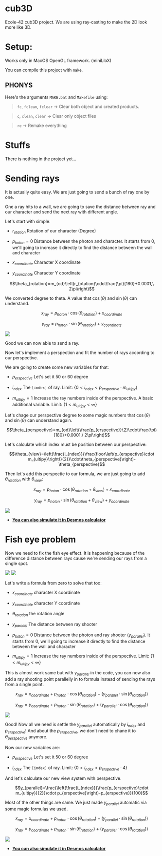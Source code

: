 # cub3D
Ecole-42 cub3D project. We are using ray-casting to make the 2D look more like 3D.

# Setup:

Works only in MacOS OpenGL framework. (miniLibX)

You can compile this project with `make`.

## PHONYS

Here's the arguments `MAKE.bat` and `Makefile` using:

> `fc`, `fclean`, `fclear` -> Clear both object and created products.

> `c`, `clean`, `clear` -> Clear only object files

> `re` -> Remake everything

# Stuffs

There is nothing in the project yet...

# Sending rays

It is actually quite easy. We are just going to send a bunch of ray one by one.

One a ray hits to a wall, we are going to save the distance between ray and our character and send the next ray with different angle.

Let's start with simple:

* $`r_{otation}`$ Rotation of our character (Degree)

* $`p_{hoton}=0`$ Distance between the photon and character. It starts from 0, we'll going to increase it directly to find the distance between the wall and character

* $`x_{coordinate}`$ Character X coordinate

* $`y_{coordinate}`$ Character Y coordinate

$$\theta_{rotation}=m_{od}\left(r_{otation}\cdot\frac{\pi}{180}+0.0001,\ 2\pi\right)$$

We converted degree to theta. A value that $`\cos\left(\theta\right)`$ and $`\sin\left(\theta\right)`$ can understand.

$$x_{ray}=p_{hoton}\cdot\cos\left(\theta_{rotation}\right)+x_{coordinate}$$

$$y_{ray}=p_{hoton}\cdot\sin\left(\theta_{rotation}\right)+y_{coordinate}$$

<img src="https://raw.githubusercontent.com/TeomanDeniz/TeomanDeniz/main/images/repo_projects/cub3D/4.gif">

Good we can now able to send a ray.

Now let's implement a perspection and fit the number of rays according to our perspective.

We are going to create some new variables for that:

* $`p_{erspective}`$ Let's set it 50 or 60 degree

* $`i_{ndex}`$ The `[index]` of ray. Limit: $`\left\{ 0 < i_{ndex} < p_{erspective}\cdot m_{ultipy} \right\}`$

* $`m_{ultipy}=1`$ Increase the ray numbers inside of the perspective. A basic additional variable. Limit: $`\left\{1 < m_{ultipy} < \infty\right\}`$

Let's chage our perspective degree to some magic numbers that $`\cos\left(\theta\right)`$ and $`\sin\left(\theta\right)`$ can understand again.

$$\theta_{perspective}=m_{od}\left(\frac{p_{erspective}}{2}\cdot\frac{\pi}{180}+0.0001,\ 2\pi\right)$$

Let's calculate which index must be position between our perspective:

$$\theta_{view}=\left(\frac{i_{ndex}}{\frac{floor\left(p_{erspective}\cdot m_{ultipy}\right)}{2}}\cdot\theta_{perspective}\right)-\theta_{perspective}$$

Then let's add this perspectie to our formula, we are just going to add $`\theta_{rotation}`$ with $`\theta_{view}`$:

$$x_{ray}=p_{hoton}\cdot\cos\left(\theta_{rotation}+\theta_{view}\right)+x_{coordinate}$$

$$y_{ray}=p_{hoton}\cdot\sin\left(\theta_{rotation}+\theta_{view}\right)+y_{coordinate}$$

<img src="https://raw.githubusercontent.com/TeomanDeniz/TeomanDeniz/main/images/repo_projects/cub3D/5.gif">

* [**You can also simulate it in Desmos calculator**](https://www.desmos.com/calculator/ehlq27ohbt)

# Fish eye problem

Now we need to fix the fish eye effect. It is happening because of the difference distance between rays cause we're sending our rays from a single spot.

<img src="https://raw.githubusercontent.com/TeomanDeniz/TeomanDeniz/main/images/repo_projects/cub3D/fish-1.png">

<img src="https://raw.githubusercontent.com/TeomanDeniz/TeomanDeniz/main/images/repo_projects/cub3D/fish-2.png">

Let's write a formula from zero to solve that too:

* $`x_{coordinate}`$ character X coordinate

* $`y_{coordinate}`$ character Y coordinate

* $`\theta_{rotation}`$ the rotation angle

* $`y_{parallel}`$ The distance between ray shooter

* $`p_{hoton}=0`$ Distance between the photon and ray shooter ($`y_{parallel}`$). It starts from 0, we'll going to increase it directly to find the distance between the wall and character

* $`m_{ultipy}=1`$ Increase the ray numbers inside of the perspective. Limit: $`\left\{1 < m_{ultipy} < \infty\right\}`$

This is almost work same but with $`y_{parallel}`$ in the code, you can now also add a ray shooting point parallelly in to formula instead of sending the rays from a single point.

$$x_{ray}=x_{coordinate}+p_{hoton}\cdot\cos\left(\theta_{rotation}\right)-\left(y_{parallel}\cdot\sin\left(\theta_{rotation}\right)\right)$$

$$y_{ray}=y_{coordinate}+p_{hoton}\cdot\sin\left(\theta_{rotation}\right)+\left(y_{parallel}\cdot\cos\left(\theta_{rotation}\right)\right)$$

<img src="https://raw.githubusercontent.com/TeomanDeniz/TeomanDeniz/main/images/repo_projects/cub3D/g1.png">

Good! Now all we need is settle the $`y_{parallel}`$ automatically by $`i_{ndex}`$ and $`p_{erspective}`$! And about the $`p_{erspective}`$, we don't need to chane it to $`\theta_{perspective}`$ anymore.

Now our new variables are:

* $`p_{erspective}`$ Let's set it 50 or 60 degree

* $`i_{ndex}`$ The `[index]` of ray. Limit: $`\left\{ 0 < i_{ndex} < p_{erspective}\cdot 4 \right\}`$

And let's calculate our new view system with perspective.

$$y_{parallel}=\frac{\left(\frac{i_{ndex}}{\frac{p_{erspective}\cdot m_{ultipy}}{2}}\cdot p_{erspective}\right)-p_{erspective}}{100}$$

Most of the other things are same. We just made $`y_{parallel}`$ automatic via some magic formulas we used.

$$x_{ray}=x_{coordinate}+p_{hoton}\cdot\cos\left(\theta_{rotation}\right)-\left(y_{parallel}\cdot\sin\left(\theta_{rotation}\right)\right)$$

$$y_{ray}=y_{coordinate}+p_{hoton}\cdot\sin\left(\theta_{rotation}\right)+\left(y_{parallel}\cdot\cos\left(\theta_{rotation}\right)\right)$$

<img src="https://raw.githubusercontent.com/TeomanDeniz/TeomanDeniz/main/images/repo_projects/cub3D/3.gif">

* [**You can also simulate it in Desmos calculator**](https://www.desmos.com/calculator/wbvov4tq84)
